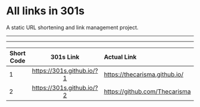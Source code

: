 
# All links in 301s
A static URL shortening and link management project.

---
<script src="/assets/js/urls.1.js"></script> <script src="/assets/js/main.js"></script>
---


| Short Code | 301s Link | Actual Link |
| ------------- | :----: | :------------ |
| 1 | https://301s.github.io/?1 | https://thecarisma.github.io/ |
| 2 | https://301s.github.io/?2 | https://github.com/Thecarisma |

